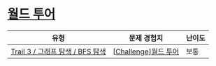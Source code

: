 # [월드 투어](https://https://en.codetree.ai/trails/complete/curated-cards/challenge-bfs-forest)

|유형|문제 경험치|난이도|
|---|---|---|
|[Trail 3 / 그래프 탐색 / BFS 탐색](https://https://en.codetree.ai/trail-info/novice-high/)|[[Challenge]월드 투어](https://https://en.codetree.ai/trails/complete/curated-cards/challenge-bfs-forest/)|보통|

